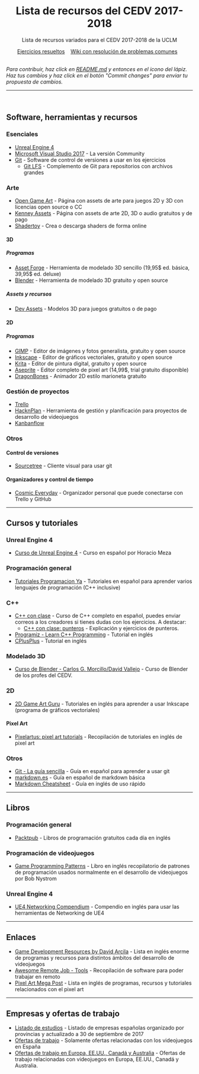<h1 align="center">
Lista de recursos del CEDV 2017-2018
</h1> 
<div align="center">
    <p>
        Lista de recursos variados para el CEDV 2017-2018 de la UCLM
    </p>
    <a href="https://github.com/cedv-2017/examples">Ejercicios resueltos</a>&nbsp;&nbsp;&nbsp;
    <a href="https://github.com/cedv-2017/examples/wiki">Wiki con resolución de problemas comunes</a>&nbsp;&nbsp;&nbsp;
</div>
<br>

_Para contribuir, haz click en [README.md](https://github.com/cedv-2017/resources-list/blob/master/README.md) y entonces en el icono del lápiz. Haz tus cambios y haz click en el botón "Commit changes" para enviar tu propuesta de cambios._

------
<br>

## Software, herramientas y recursos
### Esenciales
- [Unreal Engine 4](https://www.unrealengine.com/)
- [Microsoft Visual Studio 2017](https://www.visualstudio.com/es/downloads/) - La versión Community
- [Git](https://git-scm.com/) - Software de control de versiones a usar en los ejercicios
    - [Git LFS](https://git-lfs.github.com/) - Complemento de Git para repositorios con archivos grandes

### Arte
- [Open Game Art](https://opengameart.org/) - Página con assets de arte para juegos 2D y 3D con licencias open source o CC
- [Kenney Assets](https://kenney.nl/assets) - Página con assets de arte 2D, 3D o audio gratuitos y de pago
- [Shadertoy](https://www.shadertoy.com/) - Crea o descarga shaders de forma online

#### 3D
##### Programas
- [Asset Forge](https://assetforge.io/) - Herramienta de modelado 3D sencillo (19,95\$ ed. básica, 39,95\$ ed. deluxe)
- [Blender](https://www.blender.org/) - Herramienta de modelado 3D gratuito y open source

##### Assets y recursos
- [Dev Assets](http://devassets.com/) - Modelos 3D para juegos gratuitos o de pago

#### 2D
##### Programas
- [GIMP](https://www.gimp.org/) - Editor de imágenes y fotos generalista, gratuito y open source
- [Inkscape](https://inkscape.org/es/) - Editor de gráficos vectoriales, gratuito y open source
- [Krita](https://krita.org/es/) - Editor de pintura digital, gratuito y open source
- [Aseprite](https://www.aseprite.org/) - Editor completo de pixel art (14,99\$, trial gratuito disponible)
- [DragonBones](http://dragonbones.com) - Animador 2D estilo marioneta gratuito

### Gestión de proyectos
- [Trello](https://trello.com)
- [HacknPlan](http://hacknplan.com) - Herramienta de gestión y planificación para proyectos de desarrollo de videojuegos
- [Kanbanflow](https://kanbanflow.com)

### Otros
#### Control de versiones
- [Sourcetree](https://www.sourcetreeapp.com/) - Cliente visual para usar git
#### Organizadores y control de tiempo
- [Cosmic Everyday](https://itch.io/t/133046/cosmic-everyday-a-personal-organizer-with-superpowers) - Organizador personal que puede conectarse con Trello y GitHub

------
## Cursos y tutoriales
### Unreal Engine 4
- [Curso de Unreal Engine 4](https://youtu.be/dx6DYUKGrQA) - Curso en español por Horacio Meza

### Programación general
- [Tutoriales Programacion Ya](https://www.tutorialesprogramacionya.com) - Tutoriales en español para aprender varios lenguajes de programación (C++ inclusive)

### C++
- [C++ con clase](http://c.conclase.net/curso/index.php) - Curso de C++ completo en español, puedes enviar correos a los creadores si tienes dudas con los ejercicios. A destacar:
    - [C++ con clase: punteros](http://c.conclase.net/curso/index.php?cap=012#inicio) - Explicación y ejercicios de punteros.
- [Programiz - Learn C++ Programming](https://www.programiz.com/cpp-programming) - Tutorial en inglés
- [CPlusPlus](http://www.cplusplus.com/doc/tutorial/) - Tutorial en inglés

### Modelado 3D
- [Curso de Blender - Carlos G. Morcillo/David Vallejo](http://www.esi.uclm.es/www/cglez/fundamentos3D/) - Curso de Blender de los profes del CEDV.

### 2D
- [2D Game Art Guru](http://www.2dgameartguru.com/) - Tutoriales en inglés para aprender a usar Inkscape (programa de gráficos vectoriales)
#### Pixel Art
- [Pixelartus: pixel art tutorials](https://pixelartus.com/post/126601293636/pixel-art-tutorials) - Recopilación de tutoriales en inglés de pixel art

### Otros
- [Git - La guía sencilla](http://rogerdudler.github.io/git-guide/index.es.html) - Guía en español para aprender a usar git
- [markdown.es](https://markdown.es) - Guía en español de markdown básica
- [Markdown Cheatsheet](https://github.com/adam-p/markdown-here/wiki/Markdown-Cheatsheet) - Guía en inglés de uso rápido


------
## Libros
### Programación general
- [Packtpub](https://www.packtpub.com/packt/offers/free-learning) - Libros de programación gratuitos cada día en inglés
### Programación de videojuegos
- [Game Programming Patterns](http://gameprogrammingpatterns.com/contents.html) - Libro en inglés recopilatorio de patrones de programación usados normalmente en el desarrollo de videojuegos por Bob Nystrom

### Unreal Engine 4
- [UE4 Networking Compendium](http://cedric-neukirchen.net/Downloads/Compendium/UE4_Network_Compendium_by_Cedric_eXi_Neukirchen.pdf) - Compendio en inglés para usar las herramientas de Networking de UE4


------
## Enlaces
- [Game Development Resources by David Arcila](https://game-development.zeef.com/david.arcilla) - Lista en inglés enorme de programas y recursos para distintos ámbitos del desarrollo de videojuegos
- [Awesome Remote Job - Tools](https://github.com/lukasz-madon/awesome-remote-job/blob/master/README.md#tools) - Recopilación de software para poder trabajar en remoto
- [Pixel Art Mega Post](https://pixelartus.com/post/126605275911/the-pixel-art-mega-post) - Lista en inglés de programas, recursos y tutoriales relacionados con el pixel art

------
## Empresas y ofertas de trabajo
- [Listado de estudios](https://www.hobbyconsolas.com/reportajes/estudios-desarrollo-espanoles-comunidades-provincias-61460?amp) - Listado de empresas españolas organizado por provincias y actualizado a 30 de septiembre de 2017
- [Ofertas de trabajo](http://www.stratos-ad.com/trabajo) - Solamente ofertas relacionadas con los videojuegos en España
- [Ofertas de trabajo en Europa, EE.UU., Canadá y Australia](https://datascope.co.uk) - Ofertas de trabajo relacionadas con videojuegos en Europa, EE.UU., Canadá y Australia.


